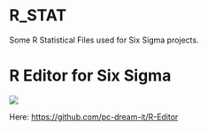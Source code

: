 # R_STAT
Some R Statistical Files used for Six Sigma projects. 


# R Editor for Six Sigma
<img src="https://media.giphy.com/media/31UKg4eomVj2jmXlBV/giphy.gif"  align="center">

Here: https://github.com/pc-dream-it/R-Editor

